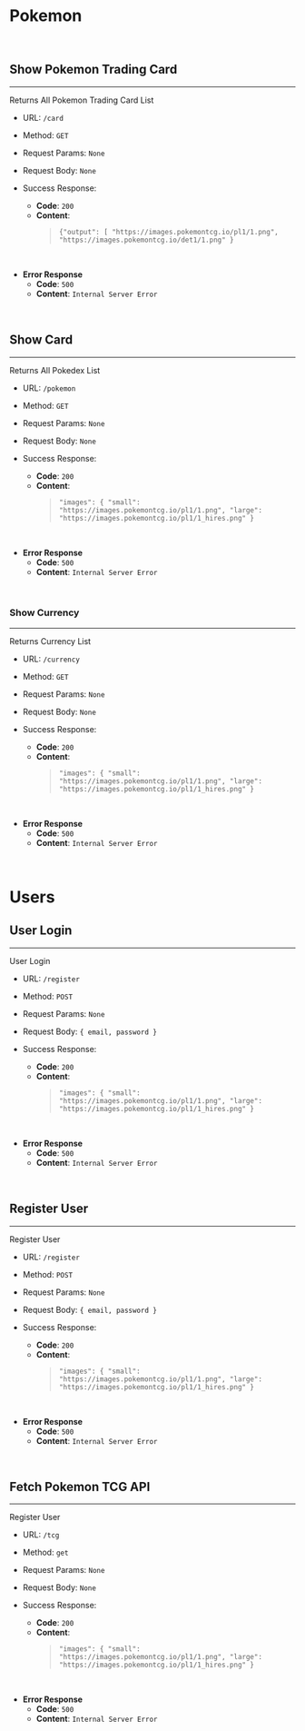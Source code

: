 # Pokemon

<br>

## Show Pokemon Trading Card

---

Returns All Pokemon Trading Card List

* URL: `/card`

* Method: `GET`

* Request Params: `None`

* Request Body: `None`

* Success Response:

  * **Code**: `200`
  * **Content**:
    >`{"output": [
        "https://images.pokemontcg.io/pl1/1.png",
        "https://images.pokemontcg.io/det1/1.png"
        }`

<br>

* **Error Response**
  * **Code**: `500`
  * **Content**: `Internal Server Error`

<br>

## Show Card

---

Returns All Pokedex List

* URL: `/pokemon`

* Method: `GET`

* Request Params: `None`

* Request Body: `None`

* Success Response:

  * **Code**: `200`
  * **Content**:
    > `"images": {
        "small": "https://images.pokemontcg.io/pl1/1.png",
        "large": "https://images.pokemontcg.io/pl1/1_hires.png"
    }`

<br>

* **Error Response**
  * **Code**: `500`
  * **Content**: `Internal Server Error`

<br>

### Show Currency

---

Returns Currency List

* URL: `/currency`

* Method: `GET`

* Request Params: `None`

* Request Body: `None`

* Success Response:

  * **Code**: `200`
  * **Content**:
    > `"images": {
        "small": "https://images.pokemontcg.io/pl1/1.png",
        "large": "https://images.pokemontcg.io/pl1/1_hires.png"
    }`

<br>

* **Error Response**
  * **Code**: `500`
  * **Content**: `Internal Server Error`

<br>

# Users

## User Login

---

User Login

* URL: `/register`

* Method: `POST`

* Request Params: `None`

* Request Body: `{ email, password }`

* Success Response:

  * **Code**: `200`
  * **Content**:
    > `"images": {
        "small": "https://images.pokemontcg.io/pl1/1.png",
        "large": "https://images.pokemontcg.io/pl1/1_hires.png"
    }`

<br>

* **Error Response**
  * **Code**: `500`
  * **Content**: `Internal Server Error`

<br>

## Register User
---

Register User

* URL: `/register`

* Method: `POST`

* Request Params: `None`

* Request Body: `{ email, password }`

* Success Response:

  * **Code**: `200`
  * **Content**:
    > `"images": {
        "small": "https://images.pokemontcg.io/pl1/1.png",
        "large": "https://images.pokemontcg.io/pl1/1_hires.png"
    }`

<br>

* **Error Response**
  * **Code**: `500`
  * **Content**: `Internal Server Error`

  
<br>

## Fetch Pokemon TCG API
---

Register User

* URL: `/tcg`

* Method: `get`

* Request Params: `None`

* Request Body: `None`

* Success Response:

  * **Code**: `200`
  * **Content**:
    > `"images": {
        "small": "https://images.pokemontcg.io/pl1/1.png",
        "large": "https://images.pokemontcg.io/pl1/1_hires.png"
    }`

<br>

* **Error Response**
  * **Code**: `500`
  * **Content**: `Internal Server Error`
